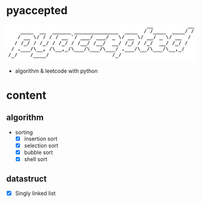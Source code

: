 # pyaccepted                  
![pyac](./resources/pyacicon.png)
- algorithm & leetcode with python

# content
## algorithm
- sorting
  - [x] insertion sort
  - [x] selection sort
  - [x] bubble sort
  - [x] shell sort
## datastruct
- [x] Singly linked list
